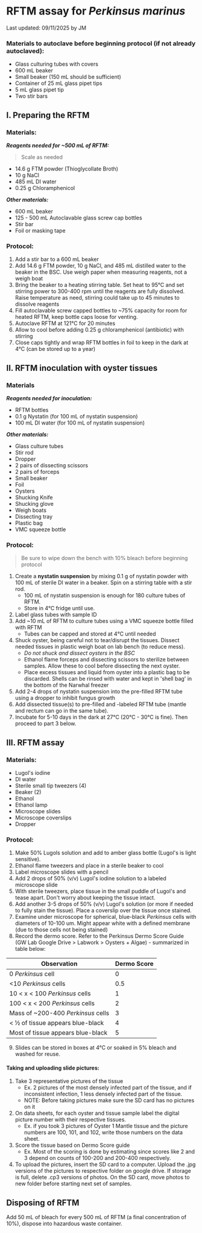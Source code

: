 # RFTM assay for *Perkinsus marinus*
Last updated: 09/11/2025 by JM

### **Materials to autoclave before beginning protocol** (if not already autoclaved):
- Glass culturing tubes with covers 
- 600 mL beaker
- Small beaker (150 mL should be sufficient)
- Container of 25 mL glass pipet tips 
- 5 mL glass pipet tip
- Two stir bars

## I. Preparing the RFTM
### **Materials:**
***Reagents needed for ~500 mL of RFTM:***
>Scale as needed
- 14.6 g FTM powder (Thioglycollate Broth)
- 10 g NaCl
- 485 mL DI water
- 0.25 g Chloramphenicol

***Other materials:***
- 600 mL beaker 
- 125 - 500 mL Autoclavable glass screw cap bottles
- Stir bar 
- Foil or masking tape

### **Protocol:**
1. Add a stir bar to a 600 mL beaker
2. Add 14.6 g FTM powder, 10 g NaCl, and 485 mL distilled water to the beaker in the BSC. Use weigh paper when measuring reagents, not a weigh boat
3. Bring the beaker to a heating stirring table. Set heat to 95℃ and set stirring power to 300-400 rpm until the reagents are fully dissolved. Raise temperature as need, stirring could take up to 45 minutes to dissolve reagents
4. Fill autoclavable screw capped bottles to ~75% capacity for room for heated RFTM, keep bottle caps loose for venting. 
5. Autoclave RFTM at 121°C for 20 minutes
6. Allow to cool before adding 0.25 g chloramphenicol (antibiotic) with stirring
7. Close caps tightly and wrap RFTM bottles in foil to keep in the dark at 4°C (can be stored up to a year)

## II. RFTM inoculation with oyster tissues
### **Materials**
***Reagents needed for inoculation:*** 
- RFTM bottles
- 0.1 g Nystatin (for 100 mL of nystatin suspension)
- 100 mL DI water (for 100 mL of nystatin suspension)

***Other materials:***
- Glass culture tubes
- Stir rod
- Dropper
- 2 pairs of dissecting scissors
- 2 pairs of forceps 
- Small beaker 
- Foil
- Oysters 
- Shucking Knife
- Shucking glove
- Weigh boats
- Dissecting tray
- Plastic bag 
- VMC squeeze bottle

### **Protocol:**
>Be sure to wipe down the bench with 10% bleach before beginning protocol
1. Create a **nystatin suspension** by mixing 0.1 g of nystatin powder with 100 mL of sterile DI water in a beaker. Spin on a stirring table with a stir rod. 
	- 100 mL of nystatin suspension is enough for 180 culture tubes of RFTM. 
	- Store in 4℃ fridge until use. 
2. Label glass tubes with sample ID
3. Add ~10 mL of RFTM to culture tubes using a VMC squeeze bottle filled with RFTM
	- Tubes can be capped and stored at 4℃ until needed
4. Shuck oyster, being careful not to tear/disrupt the tissues. Dissect needed tissues in plastic weigh boat on lab bench (to reduce mess).
	- *Do not shuck and dissect oysters in the BSC*
	- Ethanol flame forceps and dissecting scissors to sterilize between samples. Allow these to cool before dissecting the next oyster.
	- Place excess tissues and liquid from oyster into a plastic bag to be discarded. Shells can be rinsed with water and kept in 'shell bag' in the bottom of the Narwhal freezer
5. Add 2-4 drops of nystatin suspension into the pre-filled RFTM tube using a dropper to inhibit fungus growth
6. Add dissected tissue(s) to pre-filled and -labeled RFTM tube (mantle and rectum can go in the same tube). 
7. Incubate for 5-10 days in the dark at 27°C (20°C - 30°C is fine). Then proceed to part 3 below.


## III. RFTM assay
### **Materials:**
- Lugol's iodine
- DI water
- Sterile small tip tweezers (4)
- Beaker (2)
- Ethanol
- Ethanol lamp
- Microscope slides
- Microscope coverslips
- Dropper

### **Protocol:**
1. Make 50% Lugols solution and add to amber glass bottle (Lugol's is light sensitive). 
2. Ethanol flame tweezers and place in a sterile beaker to cool
3. Label microscope slides with a pencil 
4. Add 2 drops of 50% (v/v) Lugol's iodine solution to a labeled microscope slide
5. With sterile tweezers, place tissue in the small puddle of Lugol's and tease apart. Don't worry about keeping the tissue intact. 
6. Add another 3-5 drops of 50% (v/v) Lugol's solution (or more if needed to fully stain the tissue). Place a coverslip over the tissue once stained.
7. Examine under microscope for spherical, blue-black *Perkinsus* cells with diameters of 10-100 um. Might appear white with a defined membrane (due to those cells not being stained)
8. Record the dermo score. Refer to the Perkinsus Dermo Score Guide (GW Lab Google Drive > Labwork > Oysters + Algae) - summarized in table below:

| Observation                        | Dermo Score |
| ---------------------------------- | ----------- |
| 0 *Perkinsus* cell                 | 0           |
| <10 *Perkinsus* cells              | 0.5         |
| 10 < x < 100 *Perkinsus* cells     | 1           |
| 100 < x < 200 *Perkinsus* cells    | 2           |
| Mass of ~200-400 *Perkinsus* cells | 3           |
| < ½ of tissue appears blue-black   | 4           |
| Most of tissue appears blue-black  | 5           |
9. Slides can be stored in boxes at 4°C or soaked in 5% bleach and washed for reuse.

#### Taking and uploading slide pictures:


1. Take 3 representative pictures of the tissue 
	- Ex. 2 pictures of the most densely infected part of the tissue, and if inconsistent infection, 1 less densely infected part of the tissue.
	- NOTE: Before taking pictures make sure the SD card has no pictures on it
2. On data sheets, for each oyster and tissue sample label the digital picture number with their respective tissues.  
	- Ex. if you took 3 pictures of Oyster 1 Mantle tissue and the picture numbers are 100, 101, and 102, write those numbers on the data sheet. 
3. Score the tissue based on Dermo Score guide 
	- Ex. Most of the scoring is done by estimating since scores like 2 and 3 depend on counts of 100-200 and 200-400 respectively. 
4. To upload the pictures, insert the SD card to a computer. Upload the .jpg versions of the pictures to respective folder on google drive. If storage is full, delete .cp3 versions of photos. On the SD card, move photos to new folder before starting next set of samples.

## Disposing of RFTM
Add 50 mL of bleach for every 500 mL of RFTM (a final concentration of 10%), dispose into hazardous waste container.
